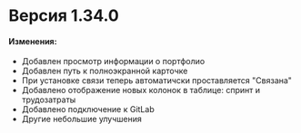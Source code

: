 # Версия 1.34.0

#### Изменения:

* Добавлен просмотр информации о портфолио
* Добавлен путь к полноэкранной карточке
* При установке связи теперь автоматичски проставляется "Связана"
* Добавлено отображение новых колонок в таблице: спринт и трудозатраты
* Добавлено подключение к GitLab
* Другие небольшие улучшения
